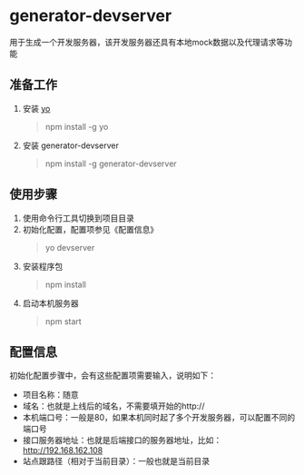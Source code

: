 # generator-devserver

用于生成一个开发服务器，该开发服务器还具有本地mock数据以及代理请求等功能
## 准备工作

1. 安装 [yo](https://github.com/yeoman/yo) 
    > npm install -g yo
2. 安装 generator-devserver 
    > npm install -g generator-devserver

## 使用步骤

1. 使用命令行工具切换到项目目录
2. 初始化配置，配置项参见《配置信息》 
    > yo devserver
3. 安装程序包 
    > npm install
4. 启动本机服务器 
    > npm start

## 配置信息

初始化配置步骤中，会有这些配置项需要输入，说明如下：
- 项目名称：随意
- 域名：也就是上线后的域名，不需要填开始的http://
- 本机端口号：一般是80，如果本机同时起了多个开发服务器，可以配置不同的端口号
- 接口服务器地址：也就是后端接口的服务器地址，比如：http://192.168.162.108
- 站点跟路径（相对于当前目录）：一般也就是当前目录
